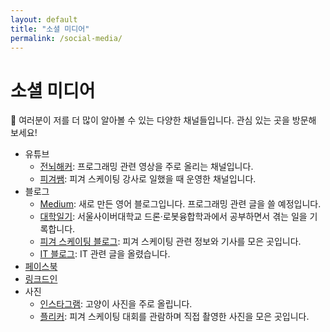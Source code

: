 ```yaml
---
layout: default
title: "소셜 미디어"
permalink: /social-media/
---
```


# 소셜 미디어

🤝 여러분이 저를 더 많이 알아볼 수 있는 다양한 채널들입니다. 관심 있는 곳을 방문해 보세요!

- 유튜브
  - [전뇌해커](https://www.youtube.com/@ychoikr): 프로그래밍 관련 영상을 주로 올리는 채널입니다.
  - [피겨쌤](https://www.youtube.com/@figuresam): 피겨 스케이팅 강사로 일했을 때 운영한 채널입니다.
- 블로그
  - [Medium](https://medium.com/@ychoikr): 새로 만든 영어 블로그입니다. 프로그래밍 관련 글을 쓸 예정입니다.
  - [대학일기](https://drone23.tistory.com/): 서울사이버대학교 드론·로봇융합학과에서 공부하면서 겪는 일을 기록합니다.
  - [피겨 스케이팅 블로그](https://blog.naver.com/sk8erchoi): 피겨 스케이팅 관련 정보와 기사를 모은 곳입니다.
  - [IT 블로그](https://yong-it.blogspot.com/): IT 관련 글을 올렸습니다.
- [페이스북](https://www.facebook.com/ychoi22)
- [링크드인](https://www.linkedin.com/in/ychoi-kr/)
- 사진
  - [인스타그램](https://www.instagram.com/banghwadong_nabi/): 고양이 사진을 주로 올립니다.
  - [플리커](https://www.flickr.com/people/sk8er_choi/): 피겨 스케이팅 대회를 관람하며 직접 촬영한 사진을 모은 곳입니다.
